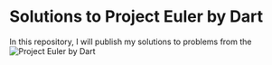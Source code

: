 # Solutions to Project Euler by Dart
In this repository, I will publish my solutions to problems from the ![Project Euler](http://projecteuler.net/) by Dart
